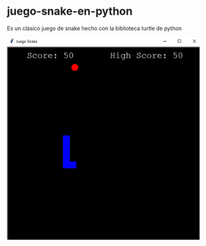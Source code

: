 # juego-snake-en-python

Es un clásico juego de snake hecho con la biblioteca turtle de python

<img src="2021-07-17 (3).png" alt="vista previa"/>

